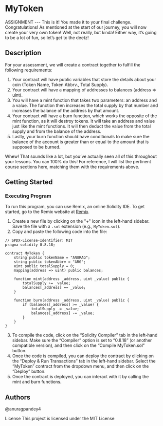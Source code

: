 # MyToken

ASSIGNMENT --- This is it! You made it to your final challenge. Congratulations! As mentioned at the start of our journey, you will now create your very own token! Well, not really, but kinda! Either way, it’s going to be a lot of fun, so let’s get to the deetz!

## Description

For your assessment, we will create a contract together to fulfill the following requirements:

1. Your contract will have public variables that store the details about your coin (Token Name, Token Abbrv., Total Supply).
2. Your contract will have a mapping of addresses to balances (address => uint).
3. You will have a mint function that takes two parameters: an address and a value. The function then increases the total supply by that number and increases the balance of the address by that amount.
4. Your contract will have a burn function, which works the opposite of the mint function, as it will destroy tokens. It will take an address and value just like the mint functions. It will then deduct the value from the total supply and from the balance of the address.
5. Lastly, your burn function should have conditionals to make sure the balance of the account is greater than or equal to the amount that is supposed to be burned.

Whew! That sounds like a lot, but you’ve actually seen all of this throughout your lessons. You can 100% do this! For reference, I will list the pertinent course sections here, matching them with the requirements above.

## Getting Started

### Executing Program

To run this program, you can use Remix, an online Solidity IDE. To get started, go to the Remix website at [Remix](https://remix.ethereum.org/).

1. Create a new file by clicking on the "+" icon in the left-hand sidebar. Save the file with a `.sol` extension (e.g., `MyToken.sol`).
2. Copy and paste the following code into the file:

```solidity
// SPDX-License-Identifier: MIT
pragma solidity 0.8.18;

contract MyToken {
    string public tokenName = "ANURAG";
    string public tokenAbbrv = "ARG";
    uint public totalSupply = 0;
    mapping(address => uint) public balances;

    function mint(address _address, uint _value) public {
        totalSupply += _value;
        balances[_address] += _value;
    }

    function burn(address _address, uint _value) public {
        if (balances[_address] >= _value) {
            totalSupply -= _value;
            balances[_address] -= _value;
        }
    }
}
```
3. To compile the code, click on the “Solidity Compiler” tab in the left-hand sidebar. Make sure the “Compiler” option is set to “0.8.18” (or another compatible version), and then click on the “Compile MyToken.sol” button.
4. Once the code is compiled, you can deploy the contract by clicking on the “Deploy & Run Transactions” tab in the left-hand sidebar. Select the “MyToken” contract from the dropdown menu, and then click on the “Deploy” button.
5. Once the contract is deployed, you can interact with it by calling the mint and burn functions.

## Authors
@anuragpandey4

License
This project is licensed under the MIT License
